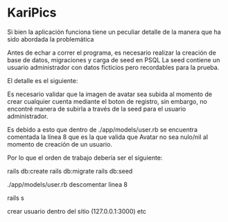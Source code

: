 # KariPics

Si bien la aplicación funciona tiene un peculiar detalle de la manera que ha sido abordada la problemática

Antes de echar a correr el programa, es necesario realizar la creación de base de datos, migraciones y carga de seed en PSQL
La seed contiene un usuario administrador con datos ficticios pero recordables para la prueba.

El detalle es el siguiente:

Es necesario validar que la imagen de avatar sea subida al momento de crear cualquier cuenta mediante el boton de registro, sin embargo,
no encontré manera de subirla a través de la seed para el usuario administrador.

Es debido a esto que dentro de ./app/models/user.rb se encuentra comentada la línea 8 que es la que valida que Avatar no sea nulo/nil al momento
de creación de un usuario.

Por lo que el orden de trabajo debería ser el siguiente:

rails db:create
rails db:migrate
rails db:seed

./app/models/user.rb descomentar linea 8

rails s

crear usuario dentro del sitio (127.0.0.1:3000) etc